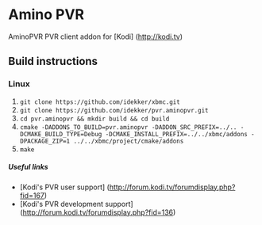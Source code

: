 # Amino PVR
AminoPVR PVR client addon for [Kodi] (http://kodi.tv)

## Build instructions

### Linux

1. `git clone https://github.com/idekker/xbmc.git`
2. `git clone https://github.com/idekker/pvr.aminopvr.git`
3. `cd pvr.aminopvr && mkdir build && cd build`
4. `cmake -DADDONS_TO_BUILD=pvr.aminopvr -DADDON_SRC_PREFIX=../.. -DCMAKE_BUILD_TYPE=Debug -DCMAKE_INSTALL_PREFIX=../../xbmc/addons -DPACKAGE_ZIP=1 ../../xbmc/project/cmake/addons`
5. `make`

##### Useful links

* [Kodi's PVR user support] (http://forum.kodi.tv/forumdisplay.php?fid=167)
* [Kodi's PVR development support] (http://forum.kodi.tv/forumdisplay.php?fid=136)
